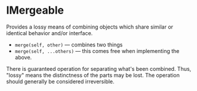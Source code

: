 # IMergeable

Provides a lossy means of combining objects which share similar or identical behavior and/or interface.

* `merge(self, other)` — combines two things
* `merge(self, ...others)` — this comes free when implementing the above.

There is guaranteed operation for separating what's been combined.  Thus, "lossy" means the distinctness of the parts may be lost.  The operation should generally be considered irreversible.